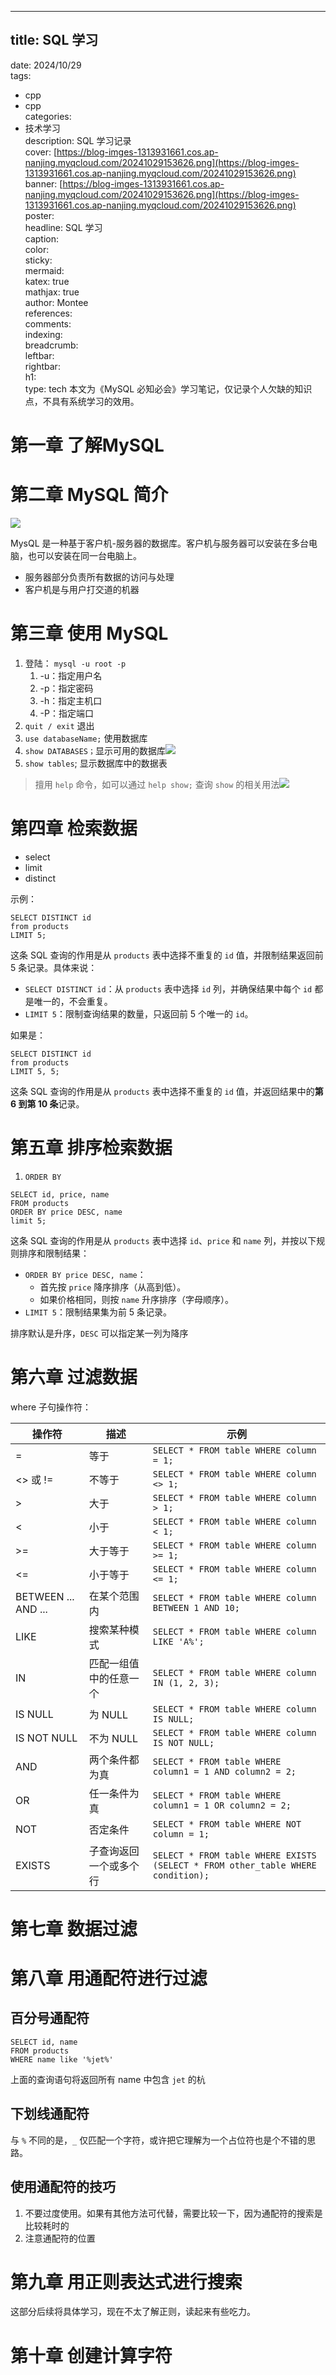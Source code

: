 ---

## title: SQL 学习  
date: 2024/10/29  
tags:  
  - cpp  
  - cpp  
categories:  
  - 技术学习  
description: SQL 学习记录  
cover: [https://blog-imges-1313931661.cos.ap-nanjing.myqcloud.com/20241029153626.png](https://blog-imges-1313931661.cos.ap-nanjing.myqcloud.com/20241029153626.png)  
banner: [https://blog-imges-1313931661.cos.ap-nanjing.myqcloud.com/20241029153626.png](https://blog-imges-1313931661.cos.ap-nanjing.myqcloud.com/20241029153626.png)  
poster:  
  headline: SQL 学习  
  caption:   
  color:   
sticky:   
mermaid:   
katex: true  
mathjax: true  
author: Montee  
references:   
comments:   
indexing:   
breadcrumb:   
leftbar:   
rightbar:   
h1:   
type: tech
本文为《MySQL 必知必会》学习笔记，仅记录个人欠缺的知识点，不具有系统学习的效用。

# 第一章 了解MySQL
# 第二章 MySQL 简介
![](https://blog-imges-1313931661.cos.ap-nanjing.myqcloud.com/20241029151214.png)



MysQL 是一种基于客户机-服务器的数据库。客户机与服务器可以安装在多台电脑，也可以安装在同一台电脑上。

+ 服务器部分负责所有数据的访问与处理
+ 客户机是与用户打交道的机器

# 第三章 使用 MySQL
1. 登陆： `mysql -u root -p` 
    1. -u：指定用户名
    2. -p：指定密码
    3. -h：指定主机口
    4. -P：指定端口
2. `quit / exit` 退出
3. `use databaseName;` 使用数据库
4. `show DATABASES；`显示可用的数据库![](https://blog-imges-1313931661.cos.ap-nanjing.myqcloud.com/20241029152005.png)
5. `show tables`; 显示数据库中的数据表

> 擅用 `help` 命令，如可以通过 `help show;` 查询 `show` 的相关用法![](https://blog-imges-1313931661.cos.ap-nanjing.myqcloud.com/20241029153223.png)
>

# 第四章 检索数据
+ select
+ limit
+ distinct

示例：

```plain
SELECT DISTINCT id
from products
LIMIT 5;
```

这条 SQL 查询的作用是从 `products` 表中选择不重复的 `id` 值，并限制结果返回前 5 条记录。具体来说：

+ `SELECT DISTINCT id`：从 `products` 表中选择 `id` 列，并确保结果中每个 `id` 都是唯一的，不会重复。
+ `LIMIT 5`：限制查询结果的数量，只返回前 5 个唯一的 `id`。



如果是：

```plain
SELECT DISTINCT id
from products
LIMIT 5, 5;
```

这条 SQL 查询的作用是从 `products` 表中选择不重复的 `id` 值，并返回结果中的**第 6 到第 10 条**记录。



# 第五章 排序检索数据
1. `ORDER BY`

```plain
SELECT id, price, name
FROM products
ORDER BY price DESC, name
limit 5;
```

这条 SQL 查询的作用是从 `products` 表中选择 `id`、`price` 和 `name` 列，并按以下规则排序和限制结果：

+ `ORDER BY price DESC, name`：
    - 首先按 `price` 降序排序（从高到低）。
    - 如果价格相同，则按 `name` 升序排序（字母顺序）。
+ `LIMIT 5`：限制结果集为前 5 条记录。

排序默认是升序，`DESC` 可以指定某一列为降序



# 第六章 过滤数据
where 子句操作符：

| 操作符 | 描述 | 示例 |
| --- | --- | --- |
| = | 等于 | `SELECT * FROM table WHERE column = 1;` |
| <> 或 != | 不等于 | `SELECT * FROM table WHERE column <> 1;` |
| > | 大于 | `SELECT * FROM table WHERE column > 1;` |
| < | 小于 | `SELECT * FROM table WHERE column < 1;` |
| >= | 大于等于 | `SELECT * FROM table WHERE column >= 1;` |
| <= | 小于等于 | `SELECT * FROM table WHERE column <= 1;` |
| BETWEEN ... AND ... | 在某个范围内 | `SELECT * FROM table WHERE column BETWEEN 1 AND 10;` |
| LIKE | 搜索某种模式 | `SELECT * FROM table WHERE column LIKE 'A%';` |
| IN | 匹配一组值中的任意一个 | `SELECT * FROM table WHERE column IN (1, 2, 3);` |
| IS NULL | 为 NULL | `SELECT * FROM table WHERE column IS NULL;` |
| IS NOT NULL | 不为 NULL | `SELECT * FROM table WHERE column IS NOT NULL;` |
| AND | 两个条件都为真 | `SELECT * FROM table WHERE column1 = 1 AND column2 = 2;` |
| OR | 任一条件为真 | `SELECT * FROM table WHERE column1 = 1 OR column2 = 2;` |
| NOT | 否定条件 | `SELECT * FROM table WHERE NOT column = 1;` |
| EXISTS | 子查询返回一个或多个行 | `SELECT * FROM table WHERE EXISTS (SELECT * FROM other_table WHERE condition);` |


# 第七章 数据过滤
# 第八章 用通配符进行过滤
## 百分号通配符
```plain
SELECT id, name
FROM products
WHERE name like '%jet%'
```

上面的查询语句将返回所有 name 中包含 `jet` 的杭

## 下划线通配符
与 `%` 不同的是，`_` 仅匹配一个字符，或许把它理解为一个占位符也是个不错的思路。



## 使用通配符的技巧
1. 不要过度使用。如果有其他方法可代替，需要比较一下，因为通配符的搜索是比较耗时的
2. 注意通配符的位置

# 第九章 用正则表达式进行搜索
这部分后续将具体学习，现在不太了解正则，读起来有些吃力。



# 第十章 创建计算字符

